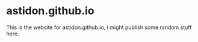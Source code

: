 # astidon.github.io
This is the website for astidon.github.io, I might publish some random stuff here.
